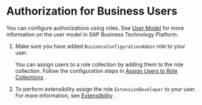 <!-- loio1e7e229fd6db4a8f9c7c909fd8d183a4 -->

# Authorization for Business Users

You can configure authorizations using roles. See [User Model](https://help.sap.com/docs/btp/sap-business-technology-platform/btp-security#user-model) for more information on the user model in SAP Business Technology Platform.

1.  Make sure you have added `BusinessConfigurationAdmin` role to your user.

    You can assign users to a role collection by adding them to the role collection. Follow the configuration steps in [Assign Users to Role Collections](https://help.sap.com/docs/CP_AUTHORIZ_TRUST_MNG/ae8e8427ecdf407790d96dad93b5f723/c5766765bda74ad59fe656977c8fa4d6.html?version=Cloud) .

2.  To perform extensibility assign the role `ExtensionDeveloper` to your user. For more information, see [Extensilbility](extensibility-7612e09.md) .


